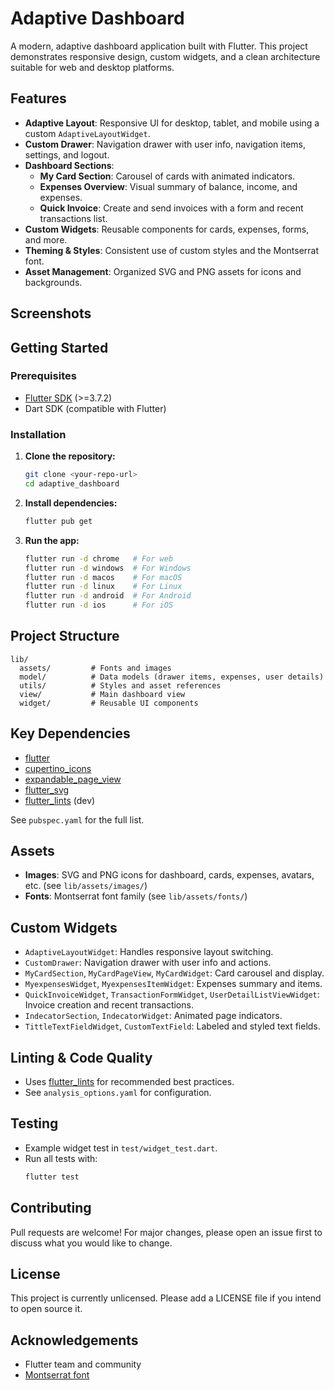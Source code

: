 # Adaptive Dashboard

A modern, adaptive dashboard application built with Flutter. This project demonstrates responsive design, custom widgets, and a clean architecture suitable for web and desktop platforms.

## Features

- **Adaptive Layout**: Responsive UI for desktop, tablet, and mobile using a custom `AdaptiveLayoutWidget`.
- **Custom Drawer**: Navigation drawer with user info, navigation items, settings, and logout.
- **Dashboard Sections**:
  - **My Card Section**: Carousel of cards with animated indicators.
  - **Expenses Overview**: Visual summary of balance, income, and expenses.
  - **Quick Invoice**: Create and send invoices with a form and recent transactions list.
- **Custom Widgets**: Reusable components for cards, expenses, forms, and more.
- **Theming & Styles**: Consistent use of custom styles and the Montserrat font.
- **Asset Management**: Organized SVG and PNG assets for icons and backgrounds.

## Screenshots
<!-- Add screenshots here if available -->

## Getting Started

### Prerequisites
- [Flutter SDK](https://flutter.dev/docs/get-started/install) (>=3.7.2)
- Dart SDK (compatible with Flutter)

### Installation
1. **Clone the repository:**
   ```sh
   git clone <your-repo-url>
   cd adaptive_dashboard
   ```
2. **Install dependencies:**
   ```sh
   flutter pub get
   ```
3. **Run the app:**
   ```sh
   flutter run -d chrome   # For web
   flutter run -d windows  # For Windows
   flutter run -d macos    # For macOS
   flutter run -d linux    # For Linux
   flutter run -d android  # For Android
   flutter run -d ios      # For iOS
   ```

## Project Structure

```
lib/
  assets/         # Fonts and images
  model/          # Data models (drawer items, expenses, user details)
  utils/          # Styles and asset references
  view/           # Main dashboard view
  widget/         # Reusable UI components
```

## Key Dependencies
- [flutter](https://pub.dev/packages/flutter)
- [cupertino_icons](https://pub.dev/packages/cupertino_icons)
- [expandable_page_view](https://pub.dev/packages/expandable_page_view)
- [flutter_svg](https://pub.dev/packages/flutter_svg)
- [flutter_lints](https://pub.dev/packages/flutter_lints) (dev)

See `pubspec.yaml` for the full list.

## Assets
- **Images**: SVG and PNG icons for dashboard, cards, expenses, avatars, etc. (see `lib/assets/images/`)
- **Fonts**: Montserrat font family (see `lib/assets/fonts/`)

## Custom Widgets
- `AdaptiveLayoutWidget`: Handles responsive layout switching.
- `CustomDrawer`: Navigation drawer with user info and actions.
- `MyCardSection`, `MyCardPageView`, `MyCardWidget`: Card carousel and display.
- `MyexpensesWidget`, `MyexpensesItemWidget`: Expenses summary and items.
- `QuickInvoiceWidget`, `TransactionFormWidget`, `UserDetailListViewWidget`: Invoice creation and recent transactions.
- `IndecatorSection`, `IndecatorWidget`: Animated page indicators.
- `TittleTextFieldWidget`, `CustomTextField`: Labeled and styled text fields.

## Linting & Code Quality
- Uses [flutter_lints](https://pub.dev/packages/flutter_lints) for recommended best practices.
- See `analysis_options.yaml` for configuration.

## Testing
- Example widget test in `test/widget_test.dart`.
- Run all tests with:
  ```sh
  flutter test
  ```

## Contributing
Pull requests are welcome! For major changes, please open an issue first to discuss what you would like to change.

## License
This project is currently unlicensed. Please add a LICENSE file if you intend to open source it.

## Acknowledgements
- Flutter team and community
- [Montserrat font](https://fonts.google.com/specimen/Montserrat)
